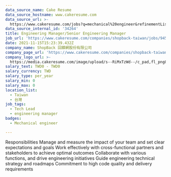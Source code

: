 ```yaml
---
data_source_name: Cake Resume
data_source_hostname: www.cakeresume.com
data_source_url: >-
  https://www.cakeresume.com/jobs?q=mechanical%20engineer&refinementList%5Blang_name%5D%5B0%5D=English&refinementList%5Bsalary_type%5D=per_year&range%5Bsalary_range%5D%5Bmin%5D=1000000&page=3
data_source_internal_id: '34264'
title: Engineering Manager/Senior Engineering Manager
job_url: 'https://www.cakeresume.com/companies/shopback-taiwan/jobs/9451fc'
date: 2021-11-15T15:23:39.432Z
company_name: ShopBack 回饋網股份有限公司
company_page_url: 'https://www.cakeresume.com/companies/shopback-taiwan'
company_logo_url: >-
  https://media.cakeresume.com/image/upload/s--RiMxTzWd--/c_pad,fl_png8,h_200,w_200/v1657599645/hma3pimzrdw1b4eq527q.png
salary_text: TWD0 - TWD0
salary_currency: TWD
salary_type: per_year
salary_min: 0
salary_max: 0
location_list:
  - Taiwan
  - 台灣
job_tags:
  - Tech Lead
  - engineering manager
badges:
  - Mechanical engineer

---
```


Responsibilities Manage and measure the impact of your team and set clear expectations and goals Work effectively with cross-functional partners and stakeholders to achieve optimal outcomes Collaborate with various functions, and drive engineering initiatives Guide engineering technical strategy and roadmaps Commitment to high code quality and delivery requirements
